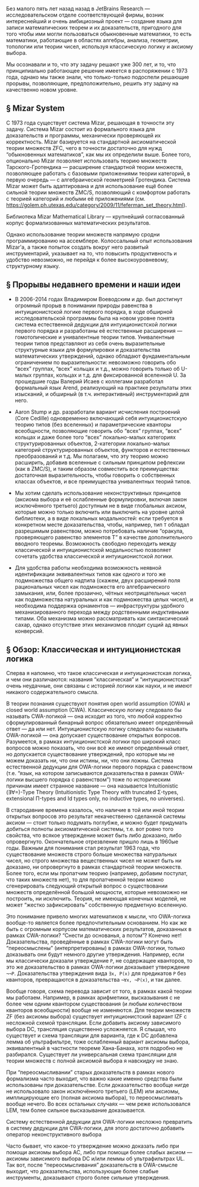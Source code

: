 Без малого пять лет назад назад в JetBrains Research — исследовательском отделе соответствующей фирмы, возник интереснейший и очень амбициозный проект — создание языка для записи математических теорем и их доказательств, пригодного для того чтобы ими могли пользоваться обыкновенные математики, то есть математики, работающие в областях алгебры, анализа, геометрии, топологии или теории чисел, используя классическую логику и аксиому выбора.

Мы осознавали и то, что эту задачу решают уже 300 лет, и то, что принципиально работающее решение имеется в распоряжении с 1973 года, однако мы также знали, что только-только подоспели решающие прорывы, позволяющие, предположительно, решить эту задачу на качественно новом уровне.

§ Mizar System
--------------

С 1973 года существует система Mizar, решающая в точности эту задачу. Система Mizar состоит из формального языка для доказательств и программы, механически проверяющей их корректность. Mizar базируется на стандартной аксиоматической теории множеств ZFC, чего в точности достаточно для нужд “обыкновенных математиков”, как мы их определили выше. Более того, опционально Mizar позволяет использовать теорию множеств Тарского-Гротендика — расширение стандартной теории множеств, позволяющее работать с базовыми приложениями теории категорий, в первую очередь — с алгебраической геометрией Гротендика. Система Mizar может быть адаптирована и для использование ещё более сильной теории множеств ZMC/S, позволяющий с комфортом работать с теорией категорий и любыми её приложениями (см. https://golem.ph.utexas.edu/category/2009/11/feferman_set_theory.html).

Библиотека Mizar Mathematical Library — крупнейший согласованный корпус формализованных математических результатов.

Однако использование теории множеств напрямую сродни программированию на ассемблере. Колоссальный опыт использования Mizar'а, а также попыток создать вокруг него развитый инструментарий, указывает на то, что повысить продуктивность и удобство невозможно, не перейдя к более высокоуровневому, структурному языку.

§ Прорывы недавнего времени и наши идеи
---------------------------------------

* В 2006-2014 годах Владимиром Воеводским и др. был достигнут огромный прорыв в понимании природы равенства в интуиционистской логике первого порядка, в ходе обширной исследовательской программы была на новом уровне понята система естественной дедукции для интуиционистской логики первого порядка и разработаны её естественные расширения — гомотопические и унивалентные теории типов. Унивалентные теории типов представляют из себя очень выразительные структурные языки для формулировки и доказательства математических утверждений, однако обладают фундаментальным ограничением по выразительности: невозможно говорить обо “всех” группах, “всех” кольцах и т.д., можно говорить только об U-малых группах, кольцах и т.д. для фиксированной вселенной U. За прошедшие годы Валерий Исаев с коллегами разработал формальный язык Arend, реализующий на практике результаты этих изысканий, и обширный (в т.ч. интерактивный) инструментарий для него.

* Aaron Stump и др. разработали вариант исчисления построений (Core Cedille) одновременно включающий себя интуиционистскую теорию типов (без вселенных) и параметрические кванторы всеобщности, позволяющие говорить обо “всех“ группах, “всех” кольцах и даже более того “всех” локально-малых категориях структурированных объектов, 2-категории локально-малых категорий структурированных объектов, функторов и естественных преобразований и т.д. Мы полагаем, что эту теорию можно расширить, добавив вселенные с сильным принципом рефлексии (как в ZMC/S), и таким образом совместить все преимущества: достаточная выразительность, чтобы говорить о собственных классах объектов, и все преимущества унивалентных теорий типов.

* Мы хотим сделать использование неконструктивных принципов (аксиома выбора и её ослабленные формулировки, включая закон исключённого третьего) доступным не в виде глобальных аксиом, которые можно только включить или выключить на уровне целой библиотеки, а в виде локальных модальностей: если требуется в конкретном месте доказательства, чтобы, например, тип `T` обладал разрешимым равенством, можно потребовать наличие “оракула, проверяющего равенство элементов T” в качестве дополнительного вводного теоремы. Возможность свободно переходить между классической и интуиционистской модальностью позволяет сочетать удобства классической и интуиционистской логики.

* Для удобства работы необходима возможность неявной идентификации эквивалентных типов как одного и того же подмножества общего надтипа (скажем, двух расширений поля рациональных чисел как подмножеств его алгебраического замыкания, или, более прозаично, чётных неотрицательных чисел как подмножества натуральных и как подмножества целых чисел), и необходима поддержка орнаментов — инфраструктуры удобного механизированного перехода между родственными индуктивными типами. Оба механизма можно рассматривать как синтаксический сахар, однако отсутствие этих механизмов плодит сущий ад явных конверсий.


§ Обзор: Классическая и интуиционистская логика
-----------------------------------------------

Сперва я напомню, что такое классическая и интуиционистская логика, и чем они различаются: названия “классическая” и “интуиционистская” очень неудачные, они связаны с историей логики как науки, и не имеют никакого содержательного смысла.

В теории познания существуют понятия open world assumption (OWA) и closed world assumption (CWA). Классическую логику следовало бы называть CWA-логикой — она исходит из того, что любой корректно сформулированный бинарный вопрос обязательно имеет определённый ответ — да или нет. Интуиционистскую логику следовало бы называть OWA-логикой — она допускает существование открытых вопросов. Разумеется, в рамках интуиционистской логики про широкий класс вопросов можно показать, что они всё же имеют определённый ответ, но допускается существование утверждений, про которые мы не можем доказать ни, что они истины, ни, что они ложны. Система естественной дедукции для OWA-логики первого порядка с равенством (т.е. “язык, на котором записываются доказательства в рамках OWA-логики высшего порядка с равенством”) тоже по историческим причинам имеет странное название — она называется Intuitionistic (∃∀=)-Type Theory (Intuitionistic Type Theory with truncated Σ-types, extensional Π-types and Id types only, no inductive types, no universes).

В стародавние времена казалось, что наличие в той или иной теории открытых вопросов это результат некачественно сделанной системы аксиом — стоит только подумать поглубже, и можно будет придумать добиться полноты аксиоматической системы, т.е. вот ровно того свойства, что всякое утверждение может быть либо доказано, либо опровергнуто. Окончательное отрезвление пришло лишь в 1960ые годы. Важным для понимания стал результат 1963 года, что существование множеств строго больше множества натуральных чисел, но строго множества вещественных чисел не может быть ни доказано, ни опровергнуто в рамках стандартной теории множеств. Более того, если мы пропатчим теорию (например, добавим постулат, что таких множеств нет), то для пропатченной теории можно сгенерировать следующий открытый вопрос о существовании множеств определённой большой мощности, которые невозможно ни построить, ни исключить. Теория, не имеющая конечных моделей, не может “жестко зафиксировать” собственную предметную вселенную.

Это понимание привело многих математиков к мысли, что OWA-логика вообще-то является более предпочтительным основанием. Но как же быть с огромным корпусом математических результатов, доказанных в рамках CWA-логики? “Снести до основанья, а потом”? Конечно нет! Доказательства, проведённые в рамках CWA-логики могут быть “переосмыслены” (интерпретированы) в рамках OWA-логики, только доказывать они будут немного другие утверждения. Например, если мы классически доказали утверждение `P`, не содержащее кванторов, то это же доказательство в рамках OWA-логики доказывает утверждение `¬¬P`. Доказательства утверждения вида `∃x, P(x)` для предикатов `P` без кванторов, превращаются в доказательства `¬∀x, ¬P(x)`, и так далее.

Вообще говоря, схема перевода зависит от того, в рамках какой теории мы работаем. Например, в рамках арифметики, высказывания с не более чем одним квантором существования (и любым количеством кванторов всеобщности) вообще не изменяются. Для теории множеств ZF (без аксиомы выбора) существует интуиционистский вариант IZF с несложной схемой трансляции. Если добавить аксиому зависимого выбора DC, трансляция существенно усложняется. Я слышал, что существует и схема трансляции для варианта, где к DC добавлена лемма об ультрафильтре, тоже ослабленный вариант аксиомы выбора, эквивалентный в частности теореме Хана-Банаха, хотя подробно не разбирался. Существует ли универсальная схема трансляции для теории множеств с полной аксиомой выбора я навскидку не знаю.

При “переосмысливании” старых доказательств в рамках нового формализма часто выходит, что важно какие именно средства были использованы при доказательстве. Если доказательство вообще нигде не использовало закон исключённого третьего (LEM) или аксиомы, имплицирующие его (полная аксиома выбора), то переосмысливать вообще нечего. Во всех остальных случаях — чем реже использовался LEM, тем более сильное высказывание доказывается.

Систему естественной дедукции для OWA-логики несложно превратить в систему дедукции для CWA-логики, для этого достаточно добавить оператор неконструктивного выбора 

Часто бывает, что какое-то утверждение можно доказать либо при помощи аксиомы выбора AC, либо при помощи более слабых аксиом — аксиомы зависимого выбора DC и/или леммы об ультрафильтрах UL. Так вот, после “переосмысливания” доказательств в OWA-смысле выходит, что доказательства, использующие более слабые инструменты, доказывают строго более сильные утверждения.
